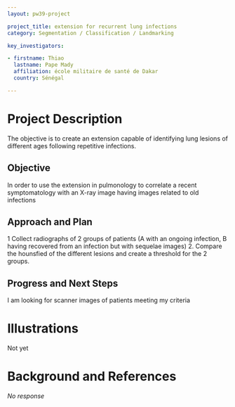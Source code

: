 ```yaml
---
layout: pw39-project

project_title: extension for recurrent lung infections 
category: Segmentation / Classification / Landmarking

key_investigators:

- firstname: Thiao
  lastname: Pape Mady
  affiliation: école militaire de santé de Dakar 
  country: Sénégal

---
```


# Project Description

<!-- Add a short paragraph describing the project. -->

The objective is to create an extension capable of identifying lung lesions of different ages following repetitive infections.

## Objective

<!-- Describe here WHAT you would like to achieve (what you will have as end result). -->

In order to use the extension in pulmonology to correlate a recent symptomatology with an X-ray image having images related to old infections

## Approach and Plan

<!-- Describe here HOW you would like to achieve the objectives stated above. -->

1 Collect radiographs of 2 groups of patients (A with an ongoing infection, B having recovered from an infection but with sequelae images)
2\. Compare the hounsfied of the different lesions and create a threshold for the 2 groups.

## Progress and Next Steps

<!-- Update this section as you make progress, describing of what you have ACTUALLY DONE.
     If there are specific steps that you could not complete then you can describe them here, too. -->

I am looking for scanner images of patients meeting my criteria

# Illustrations

<!-- Add pictures and links to videos that demonstrate what has been accomplished. -->

Not yet

# Background and References

<!-- If you developed any software, include link to the source code repository.
     If possible, also add links to sample data, and to any relevant publications. -->

*No response*
